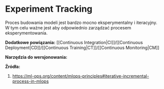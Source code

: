 # Experiment Tracking

Proces budowania modeli jest bardzo mocno eksperymentalny i iteracyjny. W tym celu ważne jest aby odpowiednio zarządzać procesem eksperymentowania.

**Dodatkowe powiązania:**
[[Continuous Integration|CI]]/[[Continuous Deployment|CD]]/[[Continuous Training|CT]]/[[Continuous Monitoring|CM]]

**Narzędzia do wersjonowania:**


**Źródła:**
1. https://ml-ops.org/content/mlops-principles#iterative-incremental-process-in-mlops